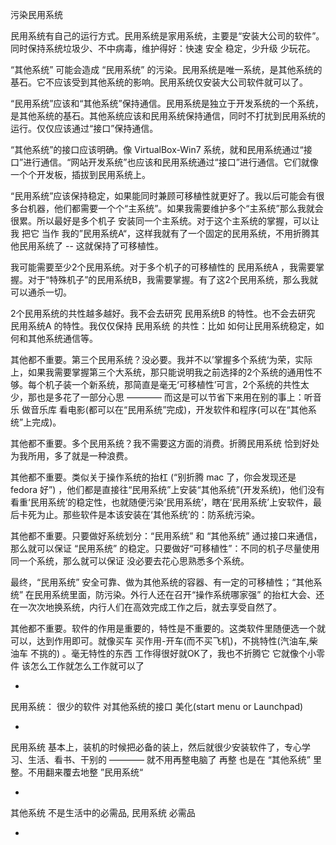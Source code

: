 
污染民用系统

民用系统有自己的运行方式。民用系统是家用系统，主要是“安装大公司的软件”。同时保持系统垃圾少、不中病毒，维护得好：快速 安全 稳定，少升级 少玩花。

“其他系统” 可能会造成 “民用系统” 的污染。民用系统是唯一系统，是其他系统的基石。它不应该受到其他系统的影响。民用系统仅安装大公司软件就可以了。

“民用系统”应该和“其他系统”保持通信。民用系统是独立于开发系统的一个系统，是其他系统的基石。其他系统应该和民用系统保持通信，同时不打扰到民用系统的运行。仅仅应该通过“接口”保持通信。

“其他系统”的接口应该明确。像 VirtualBox-Win7 系统，就和民用系统通过“接口”进行通信。“网站开发系统”也应该和民用系统通过“接口”进行通信。它们就像一个个开发板，插拔到民用系统上。

“民用系统”应该保持稳定，如果能同时兼顾可移植性就更好了。我以后可能会有很多台机器，他们都需要一个个“主系统”。如果我需要维护多个“主系统”那么我就会很累。所以最好是多个机子 安装同一个主系统。对于这个主系统的掌握，可以让我 把它 当作 我的”民用系统A“，这样我就有了一个固定的民用系统，不用折腾其他民用系统了 -- 这就保持了可移植性。

我可能需要至少2个民用系统。对于多个机子的可移植性的 民用系统A ，我需要掌握。对于“特殊机子”的民用系统B，我需要掌握。有了这2个民用系统，那么我就可以通杀一切。

2个民用系统的共性越多越好。我不会去研究 民用系统B 的特性。也不会去研究 民用系统A 的特性。我仅仅保持 民用系统 的共性：比如 如何让民用系统稳定，如何和其他系统通信等。

其他都不重要。第三个民用系统？没必要。我并不以’掌握多个系统‘为荣，实际上，如果我需要掌握第三个大系统，那只能说明我之前选择的2个系统的通用性不够。每个机子装一个新系统，那简直是毫无‘可移植性’可言，2个系统的共性太少，那也是多花了一部分心思 ———— 而这是可以节省下来用在别的事上：听音乐 做音乐库 看电影(都可以在“民用系统”完成)，开发软件和程序(可以在“其他系统”上完成)。

其他都不重要。多个民用系统？我不需要这方面的消费。折腾民用系统 恰到好处为我所用，多了就是一种浪费。

其他都不重要。类似关于操作系统的抬杠 (“别折腾 mac 了，你会发现还是 fedora 好”) ，他们都是直接往“民用系统”上安装“其他系统”(开发系统)，他们没有看重‘民用系统’的稳定性，也就随便污染‘民用系统’，瞎在‘民用系统’上安软件，最后卡死为止。那些软件是本该安装在‘其他系统’的：防系统污染。

其他都不重要。只要做好系统划分：“民用系统” 和 “其他系统” 通过接口来通信，那么就可以保证 “民用系统” 的稳定。只要做好“可移植性”：不同的机子尽量使用同一个系统，那么就可以保证 没必要去花心思熟悉多个系统。

最终，“民用系统” 安全可靠、做为其他系统的容器、有一定的可移植性；“其他系统” 在民用系统里面，防污染。外行人还在召开“操作系统哪家强” 的抬杠大会、还在一次次地换系统，内行人们在高效完成工作之后，就去享受自然了。

其他都不重要。软件的作用是重要的，特性是不重要的。这类软件里随便选一个就可以，达到作用即可。就像买车 买作用-开车(而不买飞机)，不挑特性(汽油车,柴油车 不挑的) 。毫无特性的东西 工作得很好就OK了，我也不折腾它 它就像个小零件 该怎么工作就怎么工作就可以了


-

民用系统：
很少的软件
对其他系统的接口
美化(start menu or Launchpad)

-

民用系统
基本上，装机的时候把必备的装上，然后就很少安装软件了，专心学习、生活、看书、干别的 ———— 就不用再整电脑了
再整 也是在 “其他系统” 里整。不用翻来覆去地整 ”民用系统“

-

其他系统
不是生活中的必需品,
民用系统
必需品

-
